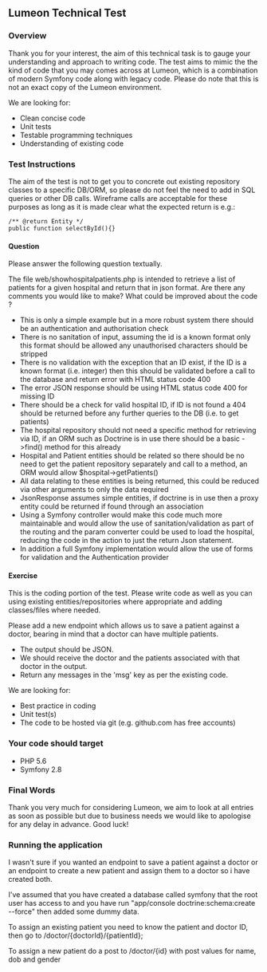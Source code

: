 ## Lumeon Technical Test


### Overview

Thank you for your interest, the aim of this technical task is to gauge your understanding and approach to writing code. The test aims to mimic the the kind of code that you may comes across at Lumeon, which is a combination of modern Symfony code along with legacy code. Please do note that this is not an exact copy of the Lumeon environment.

We are looking for:

- Clean concise code
- Unit tests
- Testable programming techniques
- Understanding of existing code

### Test Instructions

The aim of the test is not to get you to concrete out existing repository classes to a specific DB/ORM, so please do not feel the need to add in SQL queries or other DB calls. Wireframe calls are acceptable for these purposes as long as it is made clear what the expected return is e.g.:
```
/** @return Entity */
public function selectById(){}
```

#### Question
Please answer the following question textually.

The file web/showhospitalpatients.php is intended to retrieve a list of patients for a given hospital and return that in json format. Are there any comments you would like to make? What could be improved about the code ?

* This is only a simple example but in a more robust system there should be an authentication and authorisation check
* There is no sanitation of input, assuming the id is a known format only this format should be allowed any unauthorised characters should be stripped
* There is no validation with the exception that an ID exist, if the ID is a known format (i.e. integer) then this should be validated before a call to the database and return error with HTML status code 400
* The error JSON response should be using HTML status code 400 for missing ID
* There should be a check for valid hospital ID, if ID is not found a 404 should be returned before any further queries to the DB (i.e. to get patients)
* The hospital repository should not need a specific method for retrieving via ID, if an ORM such as Doctrine is in use there should be a basic ->find() method for this already
* Hospital and Patient entities should be related so there should be no need to get the patient repository separately and call to a method, an ORM would allow $hospital->getPatients()
* All data relating to these entities is being returned, this could be reduced via other arguments to only the data required
* JsonResponse assumes simple entities, if doctrine is in use then a proxy entity could be returned if found through an association  
* Using a Symfony controller would make this code much more maintainable and would allow the use of sanitation/validation as part of the routing and the param converter could be used to load the hospital, reducing the code in the action to just the return Json statement. 
* In addition a full Symfony implementation would allow the use of forms for validation and the Authentication provider

#### Exercise

This is the coding portion of the test. Please write code as well as you can using existing entities/repositories where appropriate and adding classes/files where needed.

Please add a new endpoint which allows us to save a patient against a doctor, bearing in mind that a doctor can have multiple patients.
- The output should be JSON.
- We should receive the doctor and the patients associated with that doctor in the output.
- Return any messages in the 'msg' key as per the existing code. 

We are looking for:

- Best practice in coding
- Unit test(s)
- The code to be hosted via git (e.g. github.com has free accounts)

### Your code should target

- PHP 5.6
- Symfony 2.8

### Final Words
Thank you very much for considering Lumeon, we aim to look at all entries as soon as possible but due to business needs we would like to apologise for any delay in advance. Good luck!

### Running the application
I wasn't sure if you wanted an endpoint to save a patient against a doctor or an endpoint to create a new patient and assign them to a doctor so i have created both.

I've assumed that you have created a database called symfony that the root user has access to and you have run "app/console doctrine:schema:create --force" then added some dummy data.

To assign an existing patient you need to know the patient and doctor ID, then go to /doctor/{doctorId}/{patientId};

To assign a new patient do a post to /doctor/{id} with post values for name, dob and gender